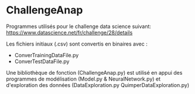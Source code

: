 # ChallengeAnap

Programmes utilisés pour le challenge data science suivant:
https://www.datascience.net/fr/challenge/28/details

Les fichiers initiaux (.csv) sont convertis en binaires avec :
  - ConverTrainingDataFile.py
  - ConverTestDataFile.py

Une bibliothèque de fonction (ChallengeAnap.py) est utilisé en appui des programmes de modélisation (Model.py & NeuralNetwork.py) et d'exploration des données (DataExploration.py QuimperDataExploration.py)
